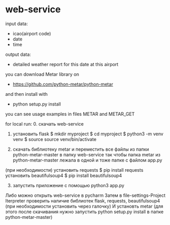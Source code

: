 # web-service

input data:
- icao(airport code)
- date
- time

output data:
- detailed weather report for this date at this airport 


you can download Metar library on 
- https://github.com/python-metar/python-metar

and then install with 
- python setup.py install

you can see usage examples in files
METAR and METAR_GET

for local run:
0. скачать web-service

1. установить flask 
$ mkdir myproject
$ cd myproject
$ python3 -m venv venv
$ source source venv/bin/activate

2. скачать библиотеку metar и переместить все файлы из папки python-metar-master в папку web-service так чтобы папка metar из python-metar-master лежала в одной и тоже папке с файлом app.py

(при необходимости)
установить requests
$ pip install requests
установить beautifulsoup4
$ pip install beautifulsoup4

3. запустить приложение с помощью python3 app.py

Либо можно открыть web-service в pycharm
Затем в file-settings-Project Iterpreter проверить наличие библиотек flask, requests, beautifulsoup4 (при необходимости установить через галочку)
И установть metar (для этого после скачивания нужно запустить python setup.py install в папке python-metar-master)

